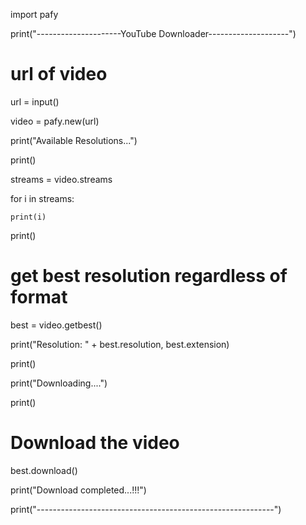 import pafy 

print("---------------------YouTube Downloader--------------------")

# url of video 

url = input()

  

video = pafy.new(url) 

print("Available Resolutions...")

print()

streams = video.streams 

for i in streams: 

	print(i) 

print()

# get best resolution regardless of format 

best = video.getbest() 

  

print("Resolution: " + best.resolution, best.extension) 

print()

print("Downloading....")

print()

# Download the video 

best.download() 

print("Download completed...!!!")

print("-----------------------------------------------------------")
